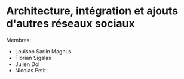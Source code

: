 # Architecture, intégration et ajouts d'autres réseaux sociaux

Membres:

- Louison Sarlin Magnus
- Florian Sigalas
- Julien Dol
- Nicolas Petit

